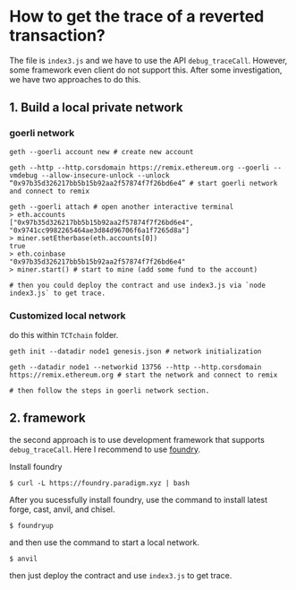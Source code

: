 # How to get the trace of a reverted transaction?
The file is `index3.js` and we have to use the API `debug_traceCall`. However, some framework even client do not support this. After some investigation, we have two approaches to do this.

## 1. Build a local private network
### goerli network
```shell
geth --goerli account new # create new account

geth --http --http.corsdomain https://remix.ethereum.org --goerli --vmdebug --allow-insecure-unlock --unlock “0x97b35d326217bb5b15b92aa2f57874f7f26bd6e4” # start goerli network and connect to remix

geth --goerli attach # open another interactive terminal
> eth.accounts
["0x97b35d326217bb5b15b92aa2f57874f7f26bd6e4", "0x9741cc9982265464ae3d84d96706f6a1f7265d8a"]
> miner.setEtherbase(eth.accounts[0])
true
> eth.coinbase
"0x97b35d326217bb5b15b92aa2f57874f7f26bd6e4"
> miner.start() # start to mine (add some fund to the account)

# then you could deploy the contract and use index3.js via `node index3.js` to get trace.
```

### Customized local network
do this within `TCTchain` folder.
```shell
geth init --datadir node1 genesis.json # network initialization

geth --datadir node1 --networkid 13756 --http --http.corsdomain https://remix.ethereum.org # start the network and connect to remix

# then follow the steps in goerli network section.
```

## 2. framework
the second approach is to use development framework that supports `debug_traceCall`. Here I recommend to use [foundry](https://book.getfoundry.sh/). 

Install foundry
```shell
$ curl -L https://foundry.paradigm.xyz | bash
```

After you sucessfully install foundry, use the command to install latest forge, cast, anvil, and chisel.
```shell
$ foundryup
```

and then use the command to start a local network.
```shell
$ anvil
```

then just deploy the contract and use `index3.js` to get trace.
